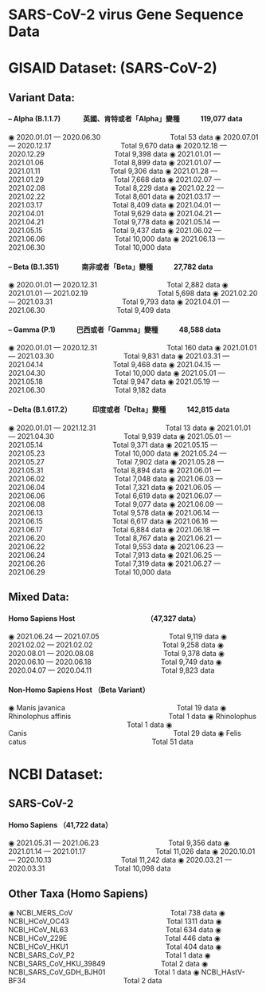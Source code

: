 SARS-CoV-2 virus Gene Sequence Data
==================

GISAID Dataset: (SARS-CoV-2)
==================

## Variant Data:


#### – Alpha (B.1.1.7)  &emsp;&emsp;&emsp;英國、肯特或者「Alpha」變種&emsp;&emsp;&emsp;119,077 data

◉	2020.01.01 — 2020.06.30&emsp;&emsp;&emsp;&emsp;&emsp;&emsp;&emsp;&emsp;&emsp;&emsp;Total 53 data
◉	2020.07.01 — 2020.12.17&emsp;&emsp;&emsp;&emsp;&emsp;&emsp;&emsp;&emsp;&emsp;&emsp;Total 9,670 data
◉	2020.12.18 — 2020.12.29&emsp;&emsp;&emsp;&emsp;&emsp;&emsp;&emsp;&emsp;&emsp;&emsp;Total 9,398 data
◉	2021.01.01 — 2021.01.06&emsp;&emsp;&emsp;&emsp;&emsp;&emsp;&emsp;&emsp;&emsp;&emsp;Total 8,899 data
◉	2021.01.07 — 2021.01.11&emsp;&emsp;&emsp;&emsp;&emsp;&emsp;&emsp;&emsp;&emsp;&emsp;Total 9,306 data
◉	2021.01.28 — 2021.01.29&emsp;&emsp;&emsp;&emsp;&emsp;&emsp;&emsp;&emsp;&emsp;&emsp;Total 7,668 data
◉	2021.02.07 — 2021.02.08&emsp;&emsp;&emsp;&emsp;&emsp;&emsp;&emsp;&emsp;&emsp;&emsp;Total 8,229 data
◉	2021.02.22 — 2021.02.22&emsp;&emsp;&emsp;&emsp;&emsp;&emsp;&emsp;&emsp;&emsp;&emsp;Total 8,601 data
◉	2021.03.17 — 2021.03.17&emsp;&emsp;&emsp;&emsp;&emsp;&emsp;&emsp;&emsp;&emsp;&emsp;Total 8,409 data
◉	2021.04.01 — 2021.04.01&emsp;&emsp;&emsp;&emsp;&emsp;&emsp;&emsp;&emsp;&emsp;&emsp;Total 9,629 data
◉	2021.04.21 — 2021.04.21&emsp;&emsp;&emsp;&emsp;&emsp;&emsp;&emsp;&emsp;&emsp;&emsp;Total 9,778 data
◉	2021.05.14 — 2021.05.15&emsp;&emsp;&emsp;&emsp;&emsp;&emsp;&emsp;&emsp;&emsp;&emsp;Total 9,437 data
◉	2021.06.02 — 2021.06.06&emsp;&emsp;&emsp;&emsp;&emsp;&emsp;&emsp;&emsp;&emsp;&emsp;Total 10,000 data
◉	2021.06.13 — 2021.06.30&emsp;&emsp;&emsp;&emsp;&emsp;&emsp;&emsp;&emsp;&emsp;&emsp;Total 10,000 data

#### – Beta (B.1.351) &emsp;&emsp;&emsp;南非或者「Beta」變種&emsp;&emsp;&emsp;27,782 data

◉	2020.01.01 — 2020.12.31&emsp;&emsp;&emsp;&emsp;&emsp;&emsp;&emsp;&emsp;&emsp;&emsp;Total 2,882 data
◉	2021.01.01 — 2021.02.19&emsp;&emsp;&emsp;&emsp;&emsp;&emsp;&emsp;&emsp;&emsp;&emsp;Total 5,698 data
◉	2021.02.20 — 2021.03.31&emsp;&emsp;&emsp;&emsp;&emsp;&emsp;&emsp;&emsp;&emsp;&emsp;Total 9,793 data
◉	2021.04.01 — 2021.06.30 &emsp;&emsp;&emsp;&emsp;&emsp;&emsp;&emsp;&emsp;&emsp;&emsp;Total 9,409 data

#### – Gamma (P.1)&emsp;&emsp;&emsp;巴西或者「Gamma」變種&emsp;&emsp;&emsp;48,588 data

◉	2020.01.01 — 2020.12.31&emsp;&emsp;&emsp;&emsp;&emsp;&emsp;&emsp;&emsp;&emsp;&emsp;Total 160 data
◉	2021.01.01 — 2021.03.30&emsp;&emsp;&emsp;&emsp;&emsp;&emsp;&emsp;&emsp;&emsp;&emsp;Total 9,831 data
◉	2021.03.31 — 2021.04.14&emsp;&emsp;&emsp;&emsp;&emsp;&emsp;&emsp;&emsp;&emsp;&emsp;Total 9,468 data
◉	2021.04.15 — 2021.04.30&emsp;&emsp;&emsp;&emsp;&emsp;&emsp;&emsp;&emsp;&emsp;&emsp;Total 10,000 data
◉	2021.05.01 — 2021.05.18&emsp;&emsp;&emsp;&emsp;&emsp;&emsp;&emsp;&emsp;&emsp;&emsp;Total 9,947 data
◉	2021.05.19 — 2021.06.30&emsp;&emsp;&emsp;&emsp;&emsp;&emsp;&emsp;&emsp;&emsp;&emsp;Total 9,182 data

#### – Delta (B.1.617.2）&emsp;&emsp;&emsp;印度或者「Delta」變種&emsp;&emsp;&emsp;142,815 data

◉	2020.01.01 — 2021.12.31&emsp;&emsp;&emsp;&emsp;&emsp;&emsp;&emsp;&emsp;&emsp;&emsp;Total 13 data
◉	2021.01.01 — 2021.04.30&emsp;&emsp;&emsp;&emsp;&emsp;&emsp;&emsp;&emsp;&emsp;&emsp;Total 9,939 data
◉	2021.05.01 — 2021.05.14&emsp;&emsp;&emsp;&emsp;&emsp;&emsp;&emsp;&emsp;&emsp;&emsp;Total 9,371 data
◉	2021.05.15 — 2021.05.23&emsp;&emsp;&emsp;&emsp;&emsp;&emsp;&emsp;&emsp;&emsp;&emsp;Total 10,000 data
◉	2021.05.24 — 2021.05.27 &emsp;&emsp;&emsp;&emsp;&emsp;&emsp;&emsp;&emsp;&emsp;&emsp;Total 7,902 data
◉	2021.05.28 — 2021.05.31&emsp;&emsp;&emsp;&emsp;&emsp;&emsp;&emsp;&emsp;&emsp;&emsp;Total 8,894 data
◉	2021.06.01 — 2021.06.02&emsp;&emsp;&emsp;&emsp;&emsp;&emsp;&emsp;&emsp;&emsp;&emsp;Total 7,048 data
◉	2021.06.03 — 2021.06.04&emsp;&emsp;&emsp;&emsp;&emsp;&emsp;&emsp;&emsp;&emsp;&emsp;Total 7,321 data
◉	2021.06.05 — 2021.06.06&emsp;&emsp;&emsp;&emsp;&emsp;&emsp;&emsp;&emsp;&emsp;&emsp;Total 6,619 data
◉	2021.06.07 — 2021.06.08&emsp;&emsp;&emsp;&emsp;&emsp;&emsp;&emsp;&emsp;&emsp;&emsp;Total 9,077 data
◉	2021.06.09 — 2021.06.13&emsp;&emsp;&emsp;&emsp;&emsp;&emsp;&emsp;&emsp;&emsp;&emsp;Total 9,578 data
◉	2021.06.14 — 2021.06.15&emsp;&emsp;&emsp;&emsp;&emsp;&emsp;&emsp;&emsp;&emsp;&emsp;Total 6,617 data
◉	2021.06.16 — 2021.06.17&emsp;&emsp;&emsp;&emsp;&emsp;&emsp;&emsp;&emsp;&emsp;&emsp;Total 6,884 data
◉	2021.06.18 — 2021.06.20&emsp;&emsp;&emsp;&emsp;&emsp;&emsp;&emsp;&emsp;&emsp;&emsp;Total 8,767 data
◉	2021.06.21 — 2021.06.22&emsp;&emsp;&emsp;&emsp;&emsp;&emsp;&emsp;&emsp;&emsp;&emsp;Total 9,553 data
◉	2021.06.23 — 2021.06.24&emsp;&emsp;&emsp;&emsp;&emsp;&emsp;&emsp;&emsp;&emsp;&emsp;Total 7,913 data
◉	2021.06.25 — 2021.06.26&emsp;&emsp;&emsp;&emsp;&emsp;&emsp;&emsp;&emsp;&emsp;&emsp;Total 7,319 data
◉	2021.06.27 — 2021.06.29&emsp;&emsp;&emsp;&emsp;&emsp;&emsp;&emsp;&emsp;&emsp;&emsp;Total 10,000 data


## Mixed Data:

#### Homo Sapiens Host &emsp;&emsp;&emsp;&emsp;&emsp;&emsp;&emsp;&emsp;&emsp;&emsp;（47,327 data）

◉	2021.06.24 — 2021.07.05&emsp;&emsp;&emsp;&emsp;&emsp;&emsp;&emsp;&emsp;&emsp;&emsp;Total 9,119 data
◉	2021.02.02 — 2021.02.02&emsp;&emsp;&emsp;&emsp;&emsp;&emsp;&emsp;&emsp;&emsp;&emsp;Total 9,258 data
◉	2020.08.01 — 2020.08.08&emsp;&emsp;&emsp;&emsp;&emsp;&emsp;&emsp;&emsp;&emsp;&emsp;Total 9,378 data
◉	2020.06.10 — 2020.06.18&emsp;&emsp;&emsp;&emsp;&emsp;&emsp;&emsp;&emsp;&emsp;&emsp;Total 9,749 data
◉	2020.04.07 — 2020.04.11&emsp;&emsp;&emsp;&emsp;&emsp;&emsp;&emsp;&emsp;&emsp;&emsp;Total 9,823 data


#### Non-Homo Sapiens Host （Beta Variant）&emsp;&emsp;&emsp;&emsp;&emsp;&emsp;&emsp;&emsp;&emsp;&emsp;
◉	Manis javanica&emsp;&emsp;&emsp;&emsp;&emsp;&emsp;&emsp;&emsp;&emsp;&emsp;&emsp;&emsp;&emsp;&emsp;&emsp;&emsp;Total 19 data 
◉	Rhinolophus affinis&emsp;&emsp;&emsp;&emsp;&emsp;&emsp;&emsp;&emsp;&emsp;&emsp;&emsp;&emsp;&emsp;&emsp;Total 1 data 
◉	Rhinolophus &emsp;&emsp;&emsp;&emsp;&emsp;&emsp;&emsp;&emsp;&emsp;&emsp;&emsp;&emsp;&emsp;&emsp;&emsp;&emsp;&emsp;Total 1 data 
◉	Canis&emsp;&emsp;&emsp;&emsp;&emsp;&emsp;&emsp;&emsp;&emsp;&emsp;&emsp;&emsp;&emsp;&emsp;&emsp;&emsp;&emsp;&emsp;&emsp;&emsp;&emsp;Total 29 data 
◉	Felis catus&emsp;&emsp;&emsp;&emsp;&emsp;&emsp;&emsp;&emsp;&emsp;&emsp;&emsp;&emsp;&emsp;&emsp;&emsp;&emsp;&emsp;&emsp;Total 51 data


NCBI Dataset: 
==================

## SARS-CoV-2

#### Homo Sapiens （41,722 data）
◉	2021.05.31 — 2021.06.23&emsp;&emsp;&emsp;&emsp;&emsp;&emsp;&emsp;&emsp;&emsp;&emsp;Total 9,356 data
◉	2021.01.14 — 2021.01.17&emsp;&emsp;&emsp;&emsp;&emsp;&emsp;&emsp;&emsp;&emsp;&emsp;Total 11,026 data
◉	2020.10.01 — 2020.10.13&emsp;&emsp;&emsp;&emsp;&emsp;&emsp;&emsp;&emsp;&emsp;&emsp;Total 11,242 data
◉	2020.03.21 — 2020.03.31&emsp;&emsp;&emsp;&emsp;&emsp;&emsp;&emsp;&emsp;&emsp;&emsp;Total 10,098 data


## Other Taxa (Homo Sapiens)
◉	NCBI_MERS_CoV&emsp;&emsp;&emsp;&emsp;&emsp;&emsp;&emsp;&emsp;&emsp;&emsp;&emsp;&emsp;&emsp;&emsp;Total 738 data
◉	NCBI_HCoV_OC43&emsp;&emsp;&emsp;&emsp;&emsp;&emsp;&emsp;&emsp;&emsp;&emsp;&emsp;&emsp;&emsp;&emsp;Total 1311 data
◉	NCBI_HCoV_NL63&emsp;&emsp;&emsp;&emsp;&emsp;&emsp;&emsp;&emsp;&emsp;&emsp;&emsp;&emsp;&emsp;&emsp;Total 634 data
◉	NCBI_HCoV_229E&emsp;&emsp;&emsp;&emsp;&emsp;&emsp;&emsp;&emsp;&emsp;&emsp;&emsp;&emsp;&emsp;&emsp;Total 446 data
◉	NCBI_HCoV_HKU1&emsp;&emsp;&emsp;&emsp;&emsp;&emsp;&emsp;&emsp;&emsp;&emsp;&emsp;&emsp;&emsp;&emsp;Total 404 data
◉	NCBI_SARS_CoV_P2&emsp;&emsp;&emsp;&emsp;&emsp;&emsp;&emsp;&emsp;&emsp;&emsp;&emsp;&emsp;&emsp;Total 1 data
◉	NCBI_SARS_CoV_HKU_39849&emsp;&emsp;&emsp;&emsp;&emsp;&emsp;&emsp;&emsp;Total 2 data
◉	NCBI_SARS_CoV_GDH_BJH01&emsp;&emsp;&emsp;&emsp;&emsp;&emsp;&emsp;Total 1 data
◉	NCBI_HAstV-BF34&emsp;&emsp;&emsp;&emsp;&emsp;&emsp;&emsp;&emsp;&emsp;&emsp;&emsp;&emsp;&emsp;&emsp;Total 2 data
